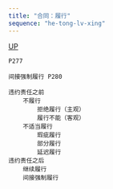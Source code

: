 ```yaml
---
title: "合同：履行"
sequence: "he-tong-lv-xing"
---
```


[UP](/law/civil-law-index.html)

```text
P277

间接强制履行 P280
```

```text
违约责任之前
    不履行
        拒绝履行（主观）
        履行不能（客观）
    不适当履行
        瑕疵履行
        部分履行
        延迟履行
违约责任之后
    继续履行
    间接强制履行
```
